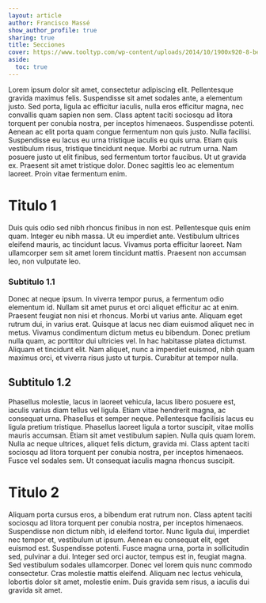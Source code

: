 ```yaml
---
layout: article
author: Francisco Massé
show_author_profile: true
sharing: true
title: Secciones
cover: https://www.tooltyp.com/wp-content/uploads/2014/10/1900x920-8-beneficios-de-usar-imagenes-en-nuestros-sitios-web.jpg
aside:
  toc: true
---
```


Lorem ipsum dolor sit amet, consectetur adipiscing elit. Pellentesque gravida maximus felis. Suspendisse sit amet sodales ante, a elementum justo. Sed porta, ligula ac efficitur iaculis, nulla eros efficitur magna, nec convallis quam sapien non sem. Class aptent taciti sociosqu ad litora torquent per conubia nostra, per inceptos himenaeos. Suspendisse potenti. Aenean ac elit porta quam congue fermentum non quis justo. Nulla facilisi. Suspendisse eu lacus eu urna tristique iaculis eu quis urna. Etiam quis vestibulum risus, tristique tincidunt neque. Morbi ac rutrum urna. Nam posuere justo ut elit finibus, sed fermentum tortor faucibus. Ut ut gravida ex. Praesent sit amet tristique dolor. Donec sagittis leo ac elementum laoreet. Proin vitae fermentum enim.

# Titulo 1
Duis quis odio sed nibh rhoncus finibus in non est. Pellentesque quis enim quam. Integer eu nibh massa. Ut eu imperdiet ante. Vestibulum ultrices eleifend mauris, ac tincidunt lacus. Vivamus porta efficitur laoreet. Nam ullamcorper sem sit amet lorem tincidunt mattis. Praesent non accumsan leo, non vulputate leo.

### Subtitulo 1.1
Donec at neque ipsum. In viverra tempor purus, a fermentum odio elementum id. Nullam sit amet purus et orci aliquet efficitur ac at enim. Praesent feugiat non nisi et rhoncus. Morbi ut varius ante. Aliquam eget rutrum dui, in varius erat. Quisque at lacus nec diam euismod aliquet nec in metus. Vivamus condimentum dictum metus eu bibendum. Donec pretium nulla quam, ac porttitor dui ultricies vel. In hac habitasse platea dictumst. Aliquam et tincidunt elit. Nam aliquet, nunc a imperdiet euismod, nibh quam maximus orci, et viverra risus justo ut turpis. Curabitur at tempor nulla.

## Subtitulo 1.2 
Phasellus molestie, lacus in laoreet vehicula, lacus libero posuere est, iaculis varius diam tellus vel ligula. Etiam vitae hendrerit magna, ac consequat urna. Phasellus et semper neque. Pellentesque facilisis lacus eu ligula pretium tristique. Phasellus laoreet ligula a tortor suscipit, vitae mollis mauris accumsan. Etiam sit amet vestibulum sapien. Nulla quis quam lorem. Nulla ac neque ultrices, aliquet felis dictum, gravida mi. Class aptent taciti sociosqu ad litora torquent per conubia nostra, per inceptos himenaeos. Fusce vel sodales sem. Ut consequat iaculis magna rhoncus suscipit.

# Titulo 2
Aliquam porta cursus eros, a bibendum erat rutrum non. Class aptent taciti sociosqu ad litora torquent per conubia nostra, per inceptos himenaeos. Suspendisse non dictum nibh, id eleifend tortor. Nunc ligula dui, imperdiet nec tempor et, vestibulum ut ipsum. Aenean eu consequat elit, eget euismod est. Suspendisse potenti. Fusce magna urna, porta in sollicitudin sed, pulvinar a dui. Integer sed orci auctor, tempus est in, feugiat magna. Sed vestibulum sodales ullamcorper. Donec vel lorem quis nunc commodo consectetur. Cras molestie mattis eleifend. Aliquam nec lectus vehicula, lobortis dolor sit amet, molestie enim. Duis gravida sem risus, a iaculis dui gravida sit amet.


